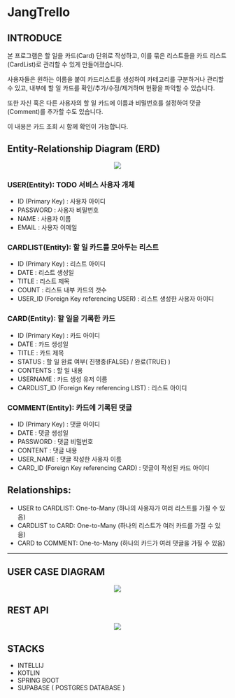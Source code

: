 # JangTrello

## INTRODUCE
본 프로그램은 할 일을 카드(Card) 단위로 작성하고, 이를 묶은 리스트들을 카드 리스트(CardList)로 관리할 수 있게 만들어졌습니다.

사용자들은 원하는 이름을 붙여 카드리스트를 생성하여 카테고리를 구분하거나 관리할 수 있고, 내부에 할 일 카드를 확인/추가/수정/제거하며 현황을 파악할 수 있습니다.

또한 자신 혹은 다른 사용자의 할 일 카드에 이름과 비밀번호를 설정하여 댓글(Comment)를 추가할 수도 있습니다.

이 내용은 카드 조회 시 함께 확인이 가능합니다.


## Entity-Relationship Diagram (ERD)
<p align="center">
  <img src="https://github.com/JangCoding/JangTrello/assets/62090021/c9628314-98fb-479b-a0c3-2d92a491e244">
</p>

### USER(Entity): TODO 서비스 사용자 개체

- ID (Primary Key) : 사용자 아이디  
- PASSWORD : 사용자 비밀번호  
- NAME : 사용자 이름  
- EMAIL : 사용자 이메일  

### CARDLIST(Entity): 할 일 카드를 모아두는 리스트

- ID (Primary Key) : 리스트 아이디
- DATE : 리스트 생성일
- TITLE : 리스트 제목
- COUNT : 리스트 내부 카드의 갯수
- USER_ID (Foreign Key referencing USER) : 리스트 생성한 사용자 아이디
  
### CARD(Entity): 할 일을 기록한 카드

- ID (Primary Key) : 카드 아이디
- DATE : 카드 생성일
- TITLE : 카드 제목
- STATUS : 할 일 완료 여부( 진행중(FALSE) / 완료(TRUE) )
- CONTENTS : 할 일 내용
- USERNAME : 카드 생성 유저 이름
- CARDLIST_ID (Foreign Key referencing LIST) : 리스트 아이디

### COMMENT(Entity): 카드에 기록된 댓글

- ID (Primary Key) : 댓글 아이디
- DATE : 댓글 생성일
- PASSWORD : 댓글 비밀번호 
- CONTENT : 댓글 내용
- USER_NAME : 댓글 작성한 사용자 이름
- CARD_ID (Foreign Key referencing CARD) : 댓글이 작성된 카드 아이디

## Relationships:
- USER to CARDLIST: One-to-Many (하나의 사용자가 여러 리스트를 가질 수 있음)
- CARDLIST to CARD: One-to-Many (하나의 리스트가 여러 카드를 가질 수 있음)
- CARD to COMMENT: One-to-Many (하나의 카드가 여러 댓글을 가질 수 있음)
    
---

## USER CASE DIAGRAM
<p align="center">
  <img src="https://github.com/JangCoding/JangTrello/assets/62090021/18d35b34-5ed6-40c6-bf4c-127dcc2e48e0">
</p>

## REST API
<p align="center">
  <img src="https://github.com/JangCoding/JangTrello/assets/62090021/237ed777-4fb2-4b3c-8aa7-3e96e53bb2b3">
</p>

## STACKS
- INTELLIJ
- KOTLIN
- SPRING BOOT
- SUPABASE ( POSTGRES DATABASE )

